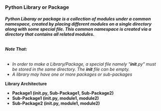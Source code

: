### **Python Library or Package**
###### **Python Libaray or package is a collection of modules under a common namespace, created by placing different modules on a single directory along with some special file. This common namespace is created via a directory that contains all related modules.**
###### **Note That:**
* *In order to make a Library/Package, a special file namely "__init__.py" must be stored in the same directory. The *__init__* file can be empty.*
* *A library may have one or more packages or sub-packages*

**Library Architecture**
* **Package1 (__init__.py, Sub-Package1, Sub-Package2)**
*   **Sub-Package1 (__init__.py, module1, module2)**
*   **Sub-Package2 (__init__.py, module1, module2)**
